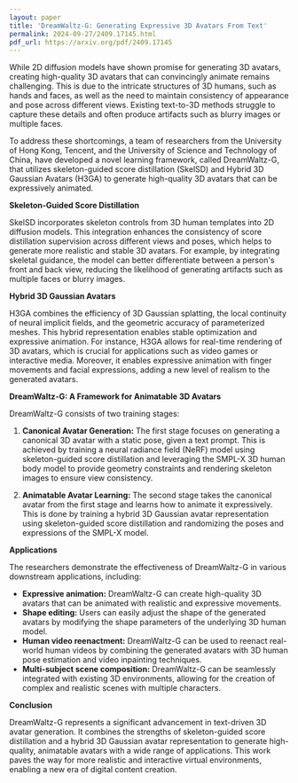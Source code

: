 ```yaml
---
layout: paper
title: 'DreamWaltz-G: Generating Expressive 3D Avatars From Text'
permalink: 2024-09-27/2409.17145.html
pdf_url: https://arxiv.org/pdf/2409.17145
---
```


While 2D diffusion models have shown promise for generating 3D avatars, creating high-quality 3D avatars that can convincingly animate remains challenging. This is due to the intricate structures of 3D humans, such as hands and faces, as well as the need to maintain consistency of appearance and pose across different views. Existing text-to-3D methods struggle to capture these details and often produce artifacts such as blurry images or multiple faces.

To address these shortcomings, a team of researchers from the University of Hong Kong, Tencent, and the University of Science and Technology of China, have developed a novel learning framework, called DreamWaltz-G, that utilizes skeleton-guided score distillation (SkelSD) and Hybrid 3D Gaussian Avatars (H3GA) to generate high-quality 3D avatars that can be expressively animated. 

**Skeleton-Guided Score Distillation**

SkelSD incorporates skeleton controls from 3D human templates into 2D diffusion models. This integration enhances the consistency of score distillation supervision across different views and poses, which helps to generate more realistic and stable 3D avatars. For example, by integrating skeletal guidance, the model can better differentiate between a person's front and back view, reducing the likelihood of generating artifacts such as multiple faces or blurry images.

**Hybrid 3D Gaussian Avatars**

H3GA combines the efficiency of 3D Gaussian splatting, the local continuity of neural implicit fields, and the geometric accuracy of parameterized meshes. This hybrid representation enables stable optimization and expressive animation. For instance, H3GA allows for real-time rendering of 3D avatars, which is crucial for applications such as video games or interactive media. Moreover, it enables expressive animation with finger movements and facial expressions, adding a new level of realism to the generated avatars.

**DreamWaltz-G: A Framework for Animatable 3D Avatars**

DreamWaltz-G consists of two training stages: 

1. **Canonical Avatar Generation:** The first stage focuses on generating a canonical 3D avatar with a static pose, given a text prompt. This is achieved by training a neural radiance field (NeRF) model using skeleton-guided score distillation and leveraging the SMPL-X 3D human body model to provide geometry constraints and rendering skeleton images to ensure view consistency.

2. **Animatable Avatar Learning:** The second stage takes the canonical avatar from the first stage and learns how to animate it expressively. This is done by training a hybrid 3D Gaussian avatar representation using skeleton-guided score distillation and randomizing the poses and expressions of the SMPL-X model.

**Applications**

The researchers demonstrate the effectiveness of DreamWaltz-G in various downstream applications, including:

* **Expressive animation:** DreamWaltz-G can create high-quality 3D avatars that can be animated with realistic and expressive movements.
* **Shape editing:** Users can easily adjust the shape of the generated avatars by modifying the shape parameters of the underlying 3D human model.
* **Human video reenactment:** DreamWaltz-G can be used to reenact real-world human videos by combining the generated avatars with 3D human pose estimation and video inpainting techniques.
* **Multi-subject scene composition:** DreamWaltz-G can be seamlessly integrated with existing 3D environments, allowing for the creation of complex and realistic scenes with multiple characters.

**Conclusion**

DreamWaltz-G represents a significant advancement in text-driven 3D avatar generation. It combines the strengths of skeleton-guided score distillation and a hybrid 3D Gaussian avatar representation to generate high-quality, animatable avatars with a wide range of applications. This work paves the way for more realistic and interactive virtual environments, enabling a new era of digital content creation.